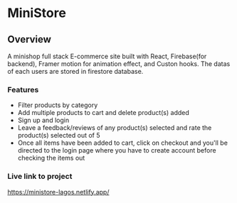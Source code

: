# MiniStore

## Overview

A minishop full stack E-commerce site built with React, Firebase(for backend), Framer motion for animation effect, and Custon hooks. The datas of each users are stored in firestore database.


### Features

- Filter products by category
- Add multiple products to cart and delete product(s) added
- Sign up and login
- Leave a feedback/reviews of any product(s) selected and rate the product(s) selected out of 5
- Once all items have been added to cart, click on checkout and you'll be directed to the login page where you have to create account before checking the items out

### Live link to project
https://ministore-lagos.netlify.app/
